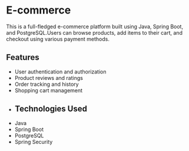 # E-commerce
This is a full-fledged e-commerce platform built using Java, Spring Boot, and PostgreSQL.Users can browse products, add items to their cart, and checkout using various payment methods.
## Features
- User authentication and authorization
- Product reviews and ratings
- Order tracking and history
- Shopping cart management
- ## Technologies Used
- Java
- Spring Boot
- PostgreSQL
- Spring Security
